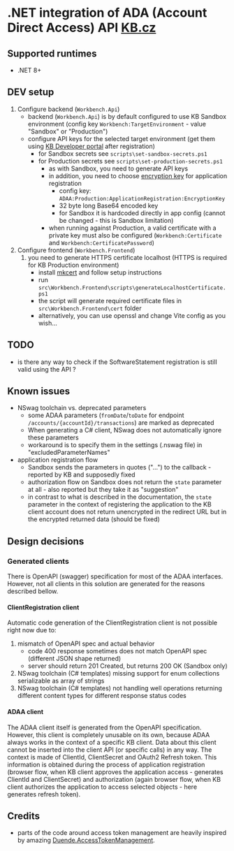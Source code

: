 # .NET integration of ADA (Account Direct Access) API [KB.cz](https://www.kb.cz/)

## Supported runtimes

- .NET 8+

## DEV setup

1. Configure backend (`Workbench.Api`)
   - backend (`Workbench.Api`) is by default configured to use KB Sandbox environment (config key `Workbench:TargetEnvironment` - value "Sandbox" or "Production")
   - configure API keys for the selected target environment (get them using [KB Developer portal](https://developers.kb.cz/) after registration) 
     - for Sandbox secrets see `scripts\set-sandbox-secrets.ps1`
     - for Production secrets see `scripts\set-production-secrets.ps1`
       - as with Sandbox, you need to generate API keys
       - in addition, you need to choose [encryption key](https://github.com/komercka/adaa-client/wiki/03-Application-Registration-OAuth2#application-registration---oauth2) for application registration 
         - config key: `ADAA:Production:ApplicationRegistration:EncryptionKey`
         - 32 byte long Base64 encoded key
         - for Sandbox it is hardcoded directly in app config (cannot be changed - this is Sandbox limitation)
       - when running against Production, a valid certificate with a private key must also be configured (`Workbench:Certificate` and `Workbench:CertificatePassword`)
2. Configure frontend (`Workbench.Frontend`)
   1. you need to generate HTTPS certificate localhost (HTTPS is required for KB Production environment)
      - install [mkcert](https://github.com/FiloSottile/mkcert) and follow setup instructions
      - run `src\Workbench.Frontend\scripts\generateLocalhostCertificate.ps1`
      - the script will generate required certificate files in `src\Workbench.Frontend\cert` folder
      - alternatively, you can use openssl and change Vite config as you wish...

## TODO

- is there any way to check if the SoftwareStatement registration is still valid using the API ?

## Known issues

- NSwag toolchain vs. deprecated parameters
    - some ADAA parameters (`fromDate`/`toDate` for endpoint `/accounts/{accountId}/transactions`) are marked as
      deprecated
    - When generating a C# client, NSwag does not automatically ignore these parameters
    - workaround is to specify them in the settings (.nswag file) in "excludedParameterNames"
- application registration flow
    - Sandbox sends the parameters in quotes ("...") to the callback - reported by KB and supposedly fixed
    - authorization flow on Sandbox does not return the `state` parameter at all - also reported but they take it as "suggestion"
    - in contrast to what is described in the documentation, the `state` parameter in the context of registering the application to the KB client account does not return
      unencrypted in the redirect URL but in the encrypted returned data (should be fixed)

## Design decisions

### Generated clients

There is OpenAPI (swagger) specification for most of the ADAA interfaces. 
However, not all clients in this solution are generated for the reasons described bellow. 

#### ClientRegistration client

Automatic code generation of the ClientRegistration client is not possible right now due to:

1. mismatch of OpenAPI spec and actual behavior
   - code 400 response sometimes does not match OpenAPI spec (different JSON shape returned)
   - server should return 201 Created, but returns 200 OK (Sandbox only)
2. NSwag toolchain (C# templates) missing support for enum collections serializable as array of strings
3. NSwag toolchain (C# templates) not handling well operations returning different content types for different response status codes

#### ADAA client

The ADAA client itself is generated from the OpenAPI specification.
However, this client is completely unusable on its own, because ADAA always works in the context of a specific KB client.
Data about this client cannot be inserted into the client API (or specific calls) in any way.
The context is made of ClientId, ClientSecret and OAuth2 Refresh token.
This information is obtained during the process of application registration (browser flow, when KB client approves the application access -
generates ClientId and ClientSecret) and authorization (again browser flow, when KB client authorizes the application to access
selected objects - here generates refresh token).

## Credits

- parts of the code around access token management are heavily inspired by amazing [Duende.AccessTokenManagement](https://www.nuget.org/packages/Duende.AccessTokenManagement).